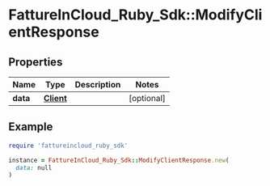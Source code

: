 # FattureInCloud_Ruby_Sdk::ModifyClientResponse

## Properties

| Name | Type | Description | Notes |
| ---- | ---- | ----------- | ----- |
| **data** | [**Client**](Client.md) |  | [optional] |

## Example

```ruby
require 'fattureincloud_ruby_sdk'

instance = FattureInCloud_Ruby_Sdk::ModifyClientResponse.new(
  data: null
)
```

